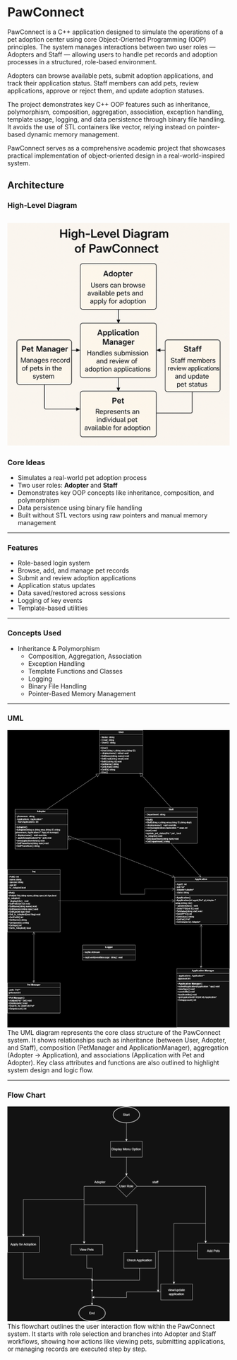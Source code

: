 # PawConnect
PawConnect is a C++ application designed to simulate the operations of a pet adoption center using core Object-Oriented Programming (OOP) principles. The system manages interactions between two user roles — Adopters and Staff — allowing users to handle pet records and adoption processes in a structured, role-based environment.

Adopters can browse available pets, submit adoption applications, and track their application status. Staff members can add pets, review applications, approve or reject them, and update adoption statuses.

The project demonstrates key C++ OOP features such as inheritance, polymorphism, composition, aggregation, association, exception handling, template usage, logging, and data persistence through binary file handling. It avoids the use of STL containers like vector, relying instead on pointer-based dynamic memory management.

PawConnect serves as a comprehensive academic project that showcases practical implementation of object-oriented design in a real-world-inspired system.

## Architecture

### High-Level Diagram
![High-Level Diagram](High-Level%20Digram.png)
---
### Core Ideas
- Simulates a real-world pet adoption process
- Two user roles: **Adopter** and **Staff**
- Demonstrates key OOP concepts like inheritance, composition, and polymorphism
- Data persistence using binary file handling
- Built without STL vectors using raw pointers and manual memory management
---
### Features
- Role-based login system
- Browse, add, and manage pet records
- Submit and review adoption applications
- Application status updates
- Data saved/restored across sessions
- Logging of key events
- Template-based utilities
---
### Concepts Used
- Inheritance & Polymorphism
  - Composition, Aggregation, Association
  - Exception Handling
  - Template Functions and Classes
  - Logging
  - Binary File Handling
  - Pointer-Based Memory Management

---
### UML
![UML](UML.drawio.png)
The UML diagram represents the core class structure of the PawConnect system. It shows relationships such as inheritance (between User, Adopter, and Staff), composition (PetManager and ApplicationManager), aggregation (Adopter → Application), and associations (Application with Pet and Adopter). Key class attributes and functions are also outlined to highlight system design and logic flow.

---
### Flow Chart
![Flow Chart](Flow%20Chart.drawio.png)
This flowchart outlines the user interaction flow within the PawConnect system. It starts with role selection and branches into Adopter and Staff workflows, showing how actions like viewing pets, submitting applications, or managing records are executed step by step.







